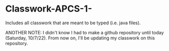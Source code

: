 # Classwork-APCS-1-
Includes all classwork that are meant to be typed (i.e. java files). 

ANOTHER NOTE:
I didn't know I had to make a github repository until today (Saturday, 10/7/22).
From now on, I'll be updating my classwork on this repository. 
